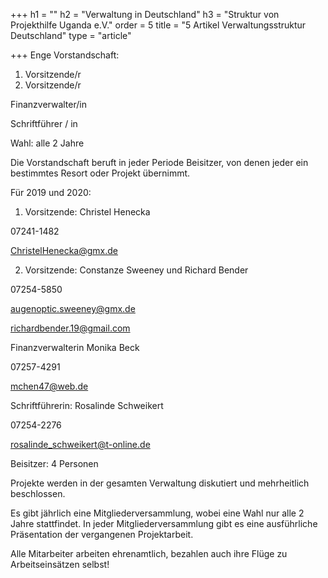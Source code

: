 +++
h1 = ""
h2 = "Verwaltung in Deutschland"
h3 = "Struktur von Projekthilfe Uganda e.V."
order = 5
title = "5 Artikel Verwaltungsstruktur Deutschland"
type = "article"

+++
Enge Vorstandschaft:

1. Vorsitzende/r
2. Vorsitzende/r

Finanzverwalter/in

Schriftführer / in

Wahl: alle 2 Jahre

Die Vorstandschaft beruft in jeder Periode Beisitzer, von denen jeder ein bestimmtes Resort oder Projekt übernimmt.

Für 2019 und 2020:

1. Vorsitzende: Christel Henecka

07241-1482

[ChristelHenecka@gmx.de](mailto:ChristelHenecka@gmx.de)

2. Vorsitzende: Constanze Sweeney und Richard Bender

07254-5850

[augenoptic.sweeney@gmx.de](mailto:augenoptic.sweeney@gmx.de)

[richardbender.19@gmail.com](mailto:richardbender.19@gmail.com)

Finanzverwalterin Monika Beck

07257-4291

[mchen47@web.de](mailto:mchen47@web.de)

Schriftführerin: Rosalinde Schweikert

07254-2276

[rosalinde_schweikert@t-online.de](mailto:rosalinde_schweikert@t-online.de)

Beisitzer: 4 Personen

Projekte werden in der gesamten Verwaltung diskutiert und mehrheitlich beschlossen.

Es gibt jährlich eine Mitgliederversammlung, wobei eine Wahl nur alle 2 Jahre stattfindet. In jeder Mitgliederversammlung gibt es eine ausführliche Präsentation der vergangenen Projektarbeit.

Alle Mitarbeiter arbeiten ehrenamtlich, bezahlen auch ihre Flüge zu Arbeitseinsätzen selbst!